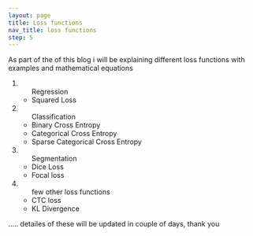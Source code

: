 ```yaml
---
layout: page
title: Loss functions
nav_title: loss functions
step: 5
---
```

As part of the of this blog i will be explaining different loss functions with examples and mathematical equations

<ol>
  <li>
    <ul> Regression
      <li> Squared Loss </li>
    </ul>
  </li>
  <li>
    <ul> Classification
      <li> Binary Cross Entropy </li>
      <li> Categorical Cross Entropy </li>
      <li> Sparse Categorical Cross Entropy </li>
    </ul>
  </li>
  <li>
    <ul> Segmentation
      <li> Dice Loss </li>
      <li> Focal loss </li>
    </ul>
  </li>
  <li>
    <ul> few other loss functions
      <li> CTC loss </li>
      <li> KL Divergence </li>
    </ul>
  </li>
</ol>


..... detailes of these will be updated in couple of days, thank you
